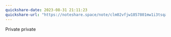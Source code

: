 ```yaml
---
quickshare-date: 2023-08-31 21:11:23
quickshare-url: "https://noteshare.space/note/clm02vfjw1857801mw1i3tsqaj#YOXUXgy5+piD7vIIb5+dBlh8iDZdDsubhG5/WNzJs3Y"
---
```

Private private